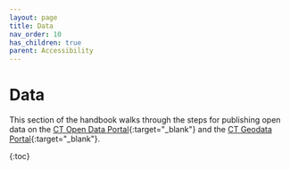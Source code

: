 ```yaml
---
layout: page
title: Data
nav_order: 10
has_children: true
parent: Accessibility
---
```


# Data

This section of the handbook walks through the steps for publishing open data on the [CT Open Data Portal](https://data.ct.gov/){:target="_blank"} and the [CT Geodata Portal](https://geodata.ct.gov/){:target="_blank"}. 

{:toc}